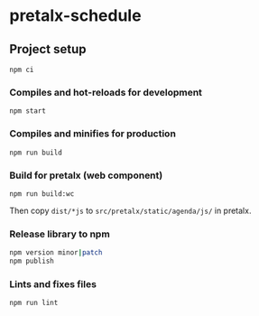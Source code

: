 # pretalx-schedule

## Project setup
```
npm ci
```

### Compiles and hot-reloads for development
```
npm start
```

### Compiles and minifies for production
```
npm run build
```

### Build for pretalx (web component)
```
npm run build:wc
```

Then copy ``dist/*js`` to ``src/pretalx/static/agenda/js/`` in pretalx.

### Release library to npm

```sh
npm version minor|patch
npm publish
```

### Lints and fixes files
```
npm run lint
```
